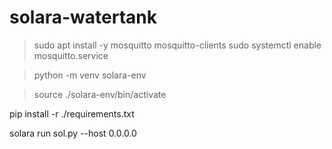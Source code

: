 # solara-watertank

> sudo apt install -y mosquitto mosquitto-clients
sudo systemctl enable mosquitto.service

> python -m venv solara-env

> source ./solara-env/bin/activate

pip install -r ./requirements.txt

solara run sol.py --host 0.0.0.0
